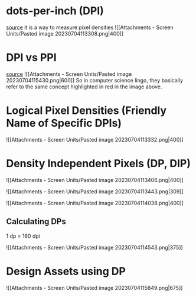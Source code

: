 # dots-per-inch (DPI)
[source](https://www.youtube.com/watch?v=zhszwkcay2A)
it is a way to measure pixel densities
![[Attachments - Screen Units/Pasted image 20230704113308.png|400]]

# DPI vs PPI
[source](https://stackoverflow.com/questions/35469037/what-is-the-difference-between-ppi-vs-dpi#:~:text=1%20Answer&text=In%20very%20simple%20words%3A,on%20an%20inch%20of%20screen.)
![[Attachments - Screen Units/Pasted image 20230704115430.png|600]]
So in computer science lingo, they basically refer to the same concept highlighted in red in the image above.

# Logical Pixel Densities (Friendly Name of Specific DPIs)

![[Attachments - Screen Units/Pasted image 20230704113332.png|400]]

# Density Independent Pixels (DP, DIP)

![[Attachments - Screen Units/Pasted image 20230704113406.png|400]]

![[Attachments - Screen Units/Pasted image 20230704113443.png|309]]

![[Attachments - Screen Units/Pasted image 20230704114038.png|400]]

## Calculating DPs
1 dp = 160 dpi

![[Attachments - Screen Units/Pasted image 20230704114543.png|375]]


# Design Assets using DP

![[Attachments - Screen Units/Pasted image 20230704115849.png|675]]



